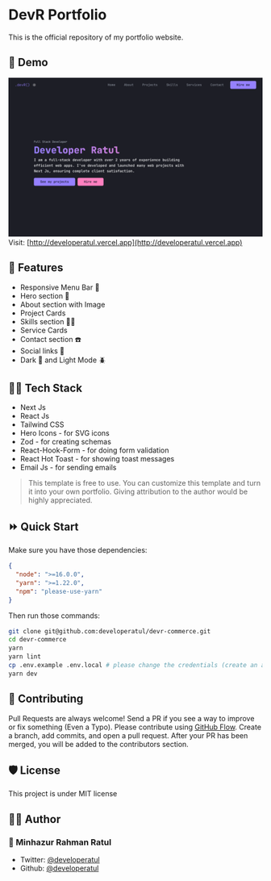 # DevR Portfolio

This is the official repository of my portfolio website.

## 🚀 Demo

![DevR portfolio demo](demo/devr-portfolio.jpg)
Visit: [http://developeratul.vercel.app](http://developeratul.vercel.app)

## 🧐 Features

- Responsive Menu Bar 📃
- Hero section 🦸
- About section with Image
- Project Cards
- Skills section 🧑‍💻
- Service Cards
- Contact section ☎️
- Social links 🔗
- Dark 🌙 and Light Mode 🪲

## 🧑‍💻 Tech Stack

- Next Js
- React Js
- Tailwind CSS
- Hero Icons - for SVG icons
- Zod - for creating schemas
- React-Hook-Form - for doing form validation
- React Hot Toast - for showing toast messages
- Email Js - for sending emails

> This template is free to use. You can customize this template and turn it into your own portfolio. Giving attribution to the author would be highly appreciated.

## ⏩ Quick Start

Make sure you have those dependencies:

```json
{
  "node": ">=16.0.0",
  "yarn": ">=1.22.0",
  "npm": "please-use-yarn"
}
```

Then run those commands:

```bash
git clone git@github.com:developeratul/devr-commerce.git
cd devr-commerce
yarn
yarn lint
cp .env.example .env.local # please change the credentials (create an account here: http://www.emailjs.com)
yarn dev
```

## 🍰 Contributing

Pull Requests are always welcome! Send a PR if you see a way to improve or fix something (Even a Typo). Please contribute using [GitHub Flow](http://guides.github.com/introduction/flow). Create a branch, add commits, and open a pull request. After your PR has been merged, you will be added to the contributors section.

## 🛡️ License

This project is under MIT license

## 👨‍💻 Author

### 👤 Minhazur Rahman Ratul

- Twitter: [@developeratul](https://twitter.com/developeratul)
- Github: [@developeratul](https://github.com/developeratul)
